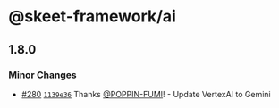 # @skeet-framework/ai

## 1.8.0

### Minor Changes

- [#280](https://github.com/elsoul/skeet/pull/280) [`1139e36`](https://github.com/elsoul/skeet/commit/1139e36e3a8ab8723c8a5667703f9c02f101d887) Thanks [@POPPIN-FUMI](https://github.com/POPPIN-FUMI)! - Update VertexAI to Gemini
